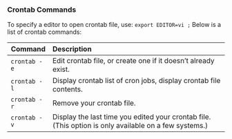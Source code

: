 ### Crontab Commands
To specify a editor to open crontab file, use: `export EDITOR=vi ;`
Below is a list of crontab commands:

| Command | Description |
| --- | :--- |
| `crontab -e` | Edit crontab file, or create one if it doesn’t already exist. |
| `crontab -l` | Display crontab list of cron jobs, display crontab file contents. |
| `crontab -r` | Remove your crontab file. |
| `crontab -v` | Display the last time you edited your crontab file. (This option is only available on a few systems.) |
